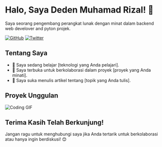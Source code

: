 # Halo, Saya Deden Muhamad Rizal! 👋

<!-- Pengenalan Singkat -->
Saya seorang pengembang perangkat lunak dengan minat dalam backend web develover and pyton projek.

<!-- Tambahkan Ikon Sosial Media -->
[![GitHub](https://img.shields.io/badge/-GitHub-black?style=flat-square&logo=github&logoColor=white)](https://github.com/username)
[![Twitter](https://img.shields.io/badge/-Twitter-1DA1F2?style=flat-square&logo=twitter&logoColor=white)](https://twitter.com/username)

<!-- Tentang Saya -->
## Tentang Saya
- 🌱 Saya sedang belajar [teknologi yang Anda pelajari].
- 👯 Saya terbuka untuk berkolaborasi dalam proyek [proyek yang Anda minati].
- 📝 Saya suka menulis artikel tentang [topik yang Anda tulis].

<!-- Proyek Unggulan -->
## Proyek Unggulan

<!-- Tambahan: GIF atau Gambar -->
<img src="https://media.giphy.com/media/3o7aD4YXm5v4a5M1L6/giphy.gif" alt="Coding GIF">

<!-- Akhir Kata -->
## Terima Kasih Telah Berkunjung!
Jangan ragu untuk menghubungi saya jika Anda tertarik untuk berkolaborasi atau hanya ingin berdiskusi! 😊
